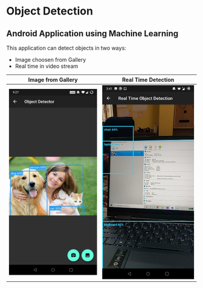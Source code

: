 # Object Detection
## Android Application using Machine Learning
This application can detect objects in two ways:
  * Image choosen from Gallery
  * Real time in video stream
  
Image from Gallery           | Real Time Detection
:-------------------------:|:-------------------------:
![Gallery ](Screenshots/gallery.jpg) |   ![Real Time](Screenshots/realtime.jpg)   


